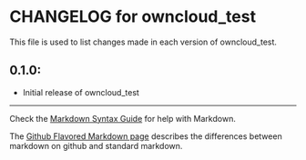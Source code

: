 # CHANGELOG for owncloud_test

This file is used to list changes made in each version of owncloud_test.

## 0.1.0:

* Initial release of owncloud_test

- - -
Check the [Markdown Syntax Guide](http://daringfireball.net/projects/markdown/syntax) for help with Markdown.

The [Github Flavored Markdown page](http://github.github.com/github-flavored-markdown/) describes the differences between markdown on github and standard markdown.
